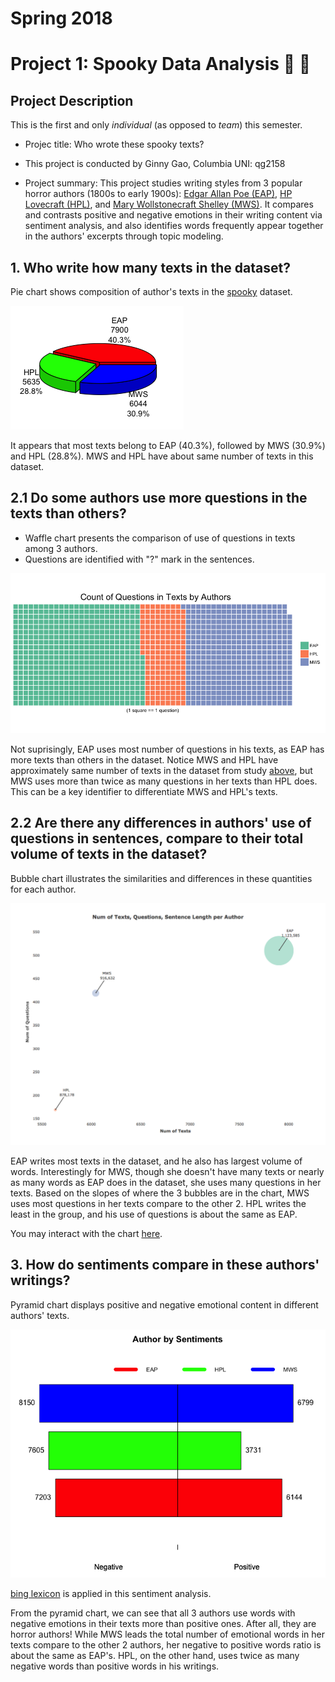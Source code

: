 # Spring 2018
# Project 1: Spooky Data Analysis  :jack_o_lantern: :ghost:

## Project Description
This is the first and only *individual* (as opposed to *team*) this semester. 

+ Projec title: Who wrote these spooky texts?

+ This project is conducted by Ginny Gao, Columbia UNI: qg2158

+ Project summary: This project studies writing styles from 3 popular horror authors (1800s to early 1900s): [Edgar Allan Poe (EAP)](https://en.wikipedia.org/wiki/Edgar_Allan_Poe), [HP Lovecraft (HPL)](https://en.wikipedia.org/wiki/H._P._Lovecraft), and [Mary Wollstonecraft Shelley (MWS)](https://en.wikipedia.org/wiki/Mary_Shelley). It compares and contrasts positive and negative emotions in their writing content via sentiment analysis, and also identifies words frequently appear together in the authors' excerpts through topic modeling.


## 1. Who write how many texts in the dataset?

Pie chart shows composition of author's texts in the [spooky](https://github.com/GU4243-ADS/spring2018-project1-ginnyqg/blob/master/data/spooky.csv) dataset.

![image](figs/Piechart_3Authors.png)

It appears that most texts belong to EAP (40.3%), followed by MWS (30.9%) and HPL (28.8%). MWS and HPL have about same number of texts in this dataset.


## 2.1 Do some authors use more questions in the texts than others?

* Waffle chart presents the comparison of use of questions in texts among 3 authors.
* Questions are identified with "?" mark in the sentences.

![image](figs/Waffle_qns_in_texts.png)

Not suprisingly, EAP uses most number of questions in his texts, as EAP has more texts than others in the dataset. Notice MWS and HPL have approximately same number of texts in the dataset from study [above](#1-who-write-how-many-texts-in-the-dataset), but MWS uses more than twice as many questions in her texts than HPL does. This can be a key identifier to differentiate MWS and HPL's texts.


## 2.2 Are there any differences in authors' use of questions in sentences, compare to their total volume of texts in the dataset?

Bubble chart illustrates the similarities and differences in these quantities for each author.

![image](figs/Bubble_num_text_qns_sent.png)

EAP writes most texts in the dataset, and he also has largest volume of words. Interestingly for MWS, though she doesn't have many texts or nearly as many words as EAP does in the dataset, she uses many questions in her texts. Based on the slopes of where the 3 bubbles are in the chart, MWS uses most questions in her texts compare to the other 2. HPL writes the least in the group, and his use of questions is about the same as EAP.

You may interact with the chart [here](https://github.com/GU4243-ADS/spring2018-project1-ginnyqg/blob/master/doc/Spooky_Data_Analysis.html).


## 3. How do sentiments compare in these authors' writings?

Pyramid chart displays positive and negative emotional content in different authors' texts.

![image](figs/Pyramid_sentiment.png)

[bing lexicon](https://www.cs.uic.edu/~liub/FBS/sentiment-analysis.html) is applied in this sentiment analysis.

From the pyramid chart, we can see that all 3 authors use words with negative emotions in their texts more than positive ones. After all, they are horror authors! While MWS leads the total number of emotional words in her texts compare to the other 2 authors, her negative to positive words ratio is about the same as EAP's. HPL, on the other hand, uses twice as many negative words than positive words in his writings.











